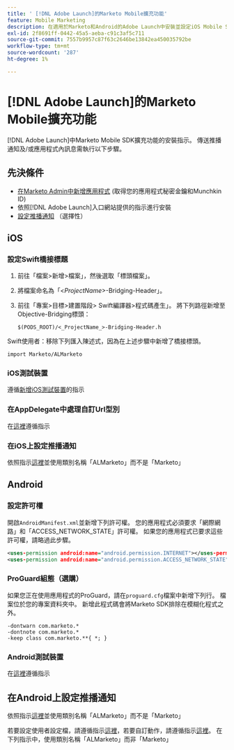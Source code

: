 ```yaml
---
title: ' [!DNL Adobe Launch]的Marketo Mobile擴充功能'
feature: Mobile Marketing
description: 在適用於Marketo和Android的Adobe Launch中安裝並設定iOS Mobile SDK擴充功能，包括推播通知和應用程式內訊息的設定。
exl-id: 2f8691ff-0442-45a5-aeba-c91c3af5c711
source-git-commit: 7557b9957c87f63c2646be13842ea450035792be
workflow-type: tm+mt
source-wordcount: '287'
ht-degree: 1%

---
```


# [!DNL Adobe Launch]的Marketo Mobile擴充功能

[!DNL Adobe Launch]中Marketo Mobile SDK擴充功能的安裝指示。 傳送推播通知及/或應用程式內訊息需執行以下步驟。

## 先決條件

- [在Marketo Admin中新增應用程式](https://experienceleague.adobe.com/zh-hant/docs/marketo/using/product-docs/mobile-marketing/admin/add-a-mobile-app) (取得您的應用程式秘密金鑰和Munchkin ID)
- 依照[!DNL Adobe Launch]入口網站提供的指示進行安裝
- [設定推播通知](push-notifications.md) （選擇性）

## iOS

### 設定Swift橋接標題

1. 前往「檔案>新增>檔案」，然後選取「標頭檔案」。
1. 將檔案命名為「&lt;_ProjectName_>-Bridging-Header」。
1. 前往「專案>目標>建置階段> Swift編譯器>程式碼產生」。 將下列路徑新增至Objective-Bridging標頭：

   `$(PODS_ROOT)/<_ProjectName_>-Bridging-Header.h`

Swift使用者：移除下列匯入陳述式，因為在上述步驟中新增了橋接標頭。

`import Marketo/ALMarketo`

### iOS測試裝置

遵循[新增iOS測試裝置](installation.md#ios_test_devices)的指示

### 在AppDelegate中處理自訂Url型別

在[這裡](installation.md#ios_test_devices)遵循指示

### 在iOS上設定推播通知

依照指示[這裡](push-notifications.md)並使用類別名稱「ALMarketo」而不是「Marketo」

## Android

### 設定許可權

開啟`AndroidManifest.xml`並新增下列許可權。 您的應用程式必須要求「網際網路」和「ACCESS_NETWORK_STATE」許可權。 如果您的應用程式已要求這些許可權，請略過此步驟。

```xml
<uses‐permission android:name="android.permission.INTERNET"></uses‐permission>
<uses‐permission android:name="android.permission.ACCESS_NETWORK_STATE"></uses‐permission>
```

### ProGuard組態（選購）

如果您正在使用應用程式的ProGuard，請在`proguard.cfg`檔案中新增下列行。 檔案位於您的專案資料夾中。 新增此程式碼會將Marketo SDK排除在模糊化程式之外。

```
-dontwarn com.marketo.*
-dontnote com.marketo.*
-keep class com.marketo.**{ *; }
```

### Android測試裝置

在[這裡](installation.md#android_test_devices)遵循指示

## 在Android上設定推播通知

依照指示[這裡](installation.md#android_firebase_cloud_messaging_support)並使用類別名稱「ALMarketo」而不是「Marketo」

若要設定使用者設定檔，請遵循指示[這裡](user-profiles.md)，若要自訂動作，請遵循指示[這裡](custom-actions.md#android_custom_action)。 在下列指示中，使用類別名稱「ALMarketo」而非「Marketo」
